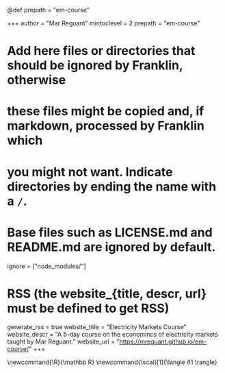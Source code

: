 <!--
Add here global page variables to use throughout your website.
-->

@def prepath = "em-course" 

+++
author = "Mar Reguant"
mintoclevel = 2
prepath = "em-course"

# Add here files or directories that should be ignored by Franklin, otherwise
# these files might be copied and, if markdown, processed by Franklin which
# you might not want. Indicate directories by ending the name with a `/`.
# Base files such as LICENSE.md and README.md are ignored by default.
ignore = ["node_modules/"]

# RSS (the website_{title, descr, url} must be defined to get RSS)
generate_rss = true
website_title = "Electricity Markets Course"
website_descr = "A 5-day course on the economincs of electricity markets taught by Mar Reguant."
website_url   = "https://mreguant.github.io/em-course/"
+++

<!--
Add here global latex commands to use throughout your pages.
-->
\newcommand{\R}{\mathbb R}
\newcommand{\scal}[1]{\langle #1 \rangle}
